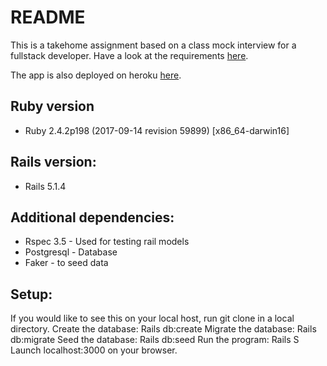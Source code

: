 # README

This is a takehome assignment based on a class mock interview for a fullstack developer. Have a look at the requirements [here](https://gist.github.com/primaulia/a314fb45ebf486215ece639b9b818ac4).

The app is also deployed on heroku [here](https://immense-hamlet-18245.herokuapp.com/).

Ruby version
---
* Ruby 2.4.2p198 (2017-09-14 revision 59899) [x86_64-darwin16]

Rails version:
---
* Rails 5.1.4

Additional dependencies:
---
* Rspec 3.5 - Used for testing rail models
* Postgresql - Database
* Faker - to seed data

Setup:
---
If you would like to see this on your local host, run git clone in a local directory.
Create the database: Rails db:create
Migrate the database: Rails db:migrate
Seed the database: Rails db:seed
Run the program: Rails S
Launch localhost:3000 on your browser.
